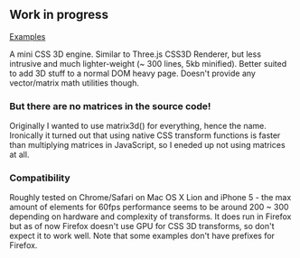 ## Work in progress

[Examples](http://sketch.evanyou.me/matrix/examples/)

A mini CSS 3D engine. Similar to Three.js CSS3D Renderer, but less intrusive and much lighter-weight (~ 300 lines, 5kb minified). Better suited to add 3D stuff to a normal DOM heavy page. Doesn't provide any vector/matrix math utilities though.

### But there are no matrices in the source code!

Originally I wanted to use matrix3d() for everything, hence the name. Ironically it turned out that using native CSS transform functions is faster than multiplying matrices in JavaScript, so I eneded up not using matrices at all.

### Compatibility

Roughly tested on Chrome/Safari on Mac OS X Lion and iPhone 5 - the max amount of elements for 60fps performance seems to be around 200 ~ 300 depending on hardware and complexity of transforms. It does run in Firefox but as of now Firefox doesn't use GPU for CSS 3D transforms, so don't expect it to work well. Note that some examples don't have prefixes for Firefox.